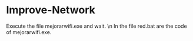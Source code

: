 # Improve-Network
Execute the file mejorarwifi.exe and wait. \n
In the file red.bat are the code of mejorarwifi.exe.
